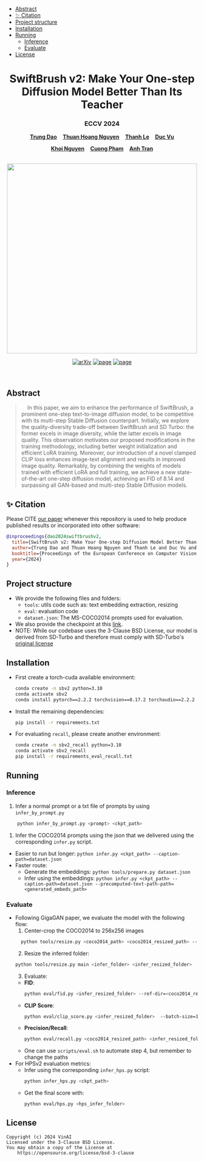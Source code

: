 - [Abstract](#abstract)
- [✨ Citation](#-citation)
- [Project structure](#project-structure)
- [Installation](#installation)
- [Running](#running)
  - [Inference](#inference)
  - [Evaluate](#evaluate)
- [License](#license)

<p align="center">
  <h1 align="center">SwiftBrush v2: Make Your One-step Diffusion Model Better Than Its Teacher</h1>
  <h3 align="center">ECCV 2024</h3>
  <p align="center">
    <a href="https://trung-dt.com/"><strong>Trung Dao</strong></a>
    &nbsp;&nbsp;
    <a href="https://thuanz123.github.io"><strong>Thuan Hoang Nguyen</strong></a>
    &nbsp;&nbsp;
    <a href="https://github.com/Luvata"><strong>Thanh Le</strong></a>
    &nbsp;&nbsp;
    <a href="https://www.vinai.io"><strong>Duc Vu</strong></a>
  </p>
  <p align="center">
    <a href="https://www.khoinguyen.org"><strong>Khoi Nguyen</strong></a>
    &nbsp;&nbsp;
    <a href="https://sites.google.com/view/cuongpham/home"><strong>Cuong Pham</strong></a>
    &nbsp;&nbsp;
    <a href="https://scholar.google.com/citations?user=FYZ5ODQAAAAJ&hl=en"><strong>Anh Tran</strong></a>
  </p>
  <br>

<div align="center">
        <img src="./assets/banner_v2.png", width="500">
  </div>

<p align="center">
    <a href="http://arxiv.org/abs/2408.14176"><img alt='arXiv' src="https://img.shields.io/badge/arXiv-2312.07409-b31b1b.svg"></a>
    <a href="https://swiftbrushv2.github.io"><img alt='page' src="https://img.shields.io/badge/Project-Website-pink"></a>
    <a href="https://vinairesearch.github.io/SwiftBrush/"><img alt='page' src="https://img.shields.io/badge/SwiftBrushV1-Website-purple"></a>
  </p>
  <br>
</p>

## Abstract

> &#160;   In this paper, we aim to enhance the performance of SwiftBrush, a prominent one-step text-to-image diffusion model, to be competitive with its multi-step Stable Diffusion counterpart. Initially, we explore the quality-diversity trade-off between SwiftBrush and SD Turbo: the former excels in image diversity, while the latter excels in image quality. This observation motivates our proposed modifications in the training methodology, including better weight initialization and efficient LoRA training. Moreover, our introduction of a novel clamped CLIP loss enhances image-text alignment and results in improved image quality. Remarkably, by combining the weights of models trained with efficient LoRA and full training, we achieve a new state-of-the-art one-step diffusion model, achieving an FID of 8.14 and surpassing all GAN-based and multi-step Stable Diffusion models.

## ✨ Citation

Please CITE [our paper](http://arxiv.org/abs/2408.14176) whenever this repository is used to help produce published results or incorporated into other software:

```bib
@inproceedings{dao2024swiftbrushv2,
  title={SwiftBrush v2: Make Your One-step Diffusion Model Better Than Its Teacher},
  author={Trung Dao and Thuan Hoang Nguyen and Thanh Le and Duc Vu and Khoi Nguyen and Cuong Pham and Anh Tran},
  booktitle={Proceedings of the European Conference on Computer Vision (ECCV)},
  year={2024}
}
```

## Project structure

- We provide the following files and folders:
  - `tools`: utils code such as: text embedding extraction, resizing
  - `eval`: evaluation code
  - `dataset.json`: The MS-COCO2014 prompts used for evaluation.
- We also provide the checkpoint at this [link](https://drive.google.com/drive/folders/1eUVwTrkOVWT2gCJ4TiWlZmCV2sODuvQD?usp=drive_link).
- NOTE: While our codebase uses the 3-Clause BSD License, our model is derived from SD-Turbo and therefore must comply with SD-Turbo's [original license](https://huggingface.co/webml/models/blob/5085cddea6b3138215675660ec708f215cb28dd4/sd-turbo/LICENSE.txt)

## Installation

- First create a torch-cuda available environment:
  ```bash
  conda create -n sbv2 python=3.10
  conda activate sbv2
  conda install pytorch==2.2.2 torchvision==0.17.2 torchaudio==2.2.2 pytorch-cuda=11.8 -c pytorch -c nvidia
  ```
- Install the remaining dependencies:
  ```bash
  pip install -r requirements.txt
  ```
- For evaluating `recall`, please create another environment:
  ```bash
  conda create -n sbv2_recall python=3.10
  conda activate sbv2_recall
  pip install -r requirements_eval_recall.txt
  ```

## Running

### Inference

1. Infer a normal prompt or a txt file of prompts by using `infer_by_prompt.py`

```bash
    python infer_by_prompt.py <prompt> <ckpt_path>
```

1. Infer the COCO2014 prompts using the json that we delivered using the corresponding `infer.py` script.

- Easier to run but longer: `python infer.py <ckpt_path> --caption-path=dataset.json`
- Faster route:
  - Generate the embeddings: `python tools/prepare.py dataset.json`
  - Infer using the embeddings: `python infer.py <ckpt_path> --caption-path=dataset.json --precomputed-text-path-path=<generated_embeds_path>`

### Evaluate

- Following GigaGAN paper, we evaluate the model with the following flow:
  1. Center-crop the COCO2014 to 256x256 images
  ```bash
    python tools/resize.py <coco2014_path> <coco2014_resized_path> --nsamples=-1
  ```
  2. Resize the inferred folder:
  ```bash
  python tools/resize.py main <infer_folder> <infer_resized_folder>
  ```
  3. Evaluate:
  - **FID**:
    ```bash
    python eval/fid.py <infer_resized_folder> --ref-dir=<coco2014_resized_path> --no-crop
    ```
  - **CLIP Score**:
    ```bash
    python eval/clip_score.py <infer_resized_folder>  --batch-size=1024 --prompt_path=<coco2014_prompt_path>
    ```
  - **Precision/Recall**:
    ```bash
    python eval/recall.py <coco2014_resized_path> <infer_resized_folder>
    ```
  - One can use `scripts/eval.sh` to automate step 4, but remember to change the paths
- For HPSv2 evaluation metrics:
  - Infer using the corresponding `infer_hps.py` script:
    ```bash
    python infer_hps.py <ckpt_path>
    ```
  - Get the final score with:
    ```bash
    python eval/hps.py <hps_infer_folder>
    ```

## License

```
Copyright (c) 2024 VinAI
Licensed under the 3-Clause BSD License.
You may obtain a copy of the License at
    https://opensource.org/license/bsd-3-clause
```
